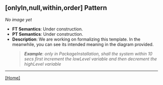 ## [onlyIn,null,within,order] Pattern
_No image yet_
 * **FT Semantics**: Under construction.
 * **PT Semantics**: Under construction.
 * **Description**: We are working on formalizing this template. In the meanwhile, you can see its intended meaning in the diagram provided.
   > **_Example_**: _only in PackageInstallation,   shall the system  within 10 secs first  increment the lowLevel variable and then  decrement the highLevel variable_   
***
[[Home]](../semantics.md)